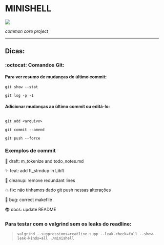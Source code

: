 # MINISHELL

[![](https://img.shields.io/badge/%20São%20Paulo-000000?style=for-the-badge&logo=42&logoColor=white)](https://www.42sp.org.br/)

_common core project_

---


##

## Dicas:

### :octocat: Comandos Git:

#### Para ver resumo de mudanças do último commit:

```git show --stat```

```git log -p -1```


#### Adicionar mudanças ao último commit ou editá-lo:

```

git add <arquivo>

git commit --amend

git push --force

```

### Exemplos de commit

:pencil: draft: m_tokenize and todo_notes.md

:sparkles: feat: add ft_strndup in Libft

:broom: cleanup: remove redundant lines

:boom: fix: não tínhamos dado git push nessas alterações

:bug: bug: correct makefile

:books: docs: update README


### Para testar com o valgrind sem os leaks do readline:

> ``` valgrind --suppressions=readline.supp --leak-check=full --show-leak-kinds=all ./minishell ```

